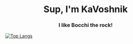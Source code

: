 <h1 align="center">Sup, I'm KaVoshnik</h1>
<h3 align="center">I like Bocchi the rock!</h3>

[![Top Langs](https://github-readme-stats.vercel.app/api/top-langs/?username=KaVoshnik&layout=compact&theme=vision-friendly-dark)](https://github.com/anuraghazra/github-readme-stats)
